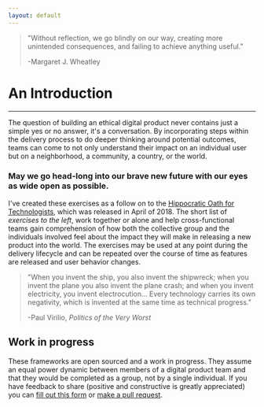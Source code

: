 ```yaml
---
layout: default
---
```


>
>"Without reflection, we go blindly on our way, creating more unintended consequences, and failing to achieve anything useful."
>
> -Margaret J. Wheatley



# An Introduction

* * *

The question of building an ethical digital product never contains just a simple yes or no answer, it's a conversation. By incorporating steps within the delivery process to do deeper thinking around potential outcomes, teams can come to not only understand their impact on an individual user but on a neighborhood, a community, a country, or the world.

### May we go head-long into our brave new future with our eyes as wide open as possible.

I've created these exercises as a follow on to the [Hippocratic Oath for Technologists](https://mkdale.github.io/techoath/), which was released in April of 2018. The short list of *exercises to the left*, work together or alone and help cross-functional teams gain comprehension of how both the collective group and the individuals involved feel about the impact they will make in releasing a new product into the world. The exercises may be used at any point during the delivery lifecycle and can be repeated over the course of time as features are released and user behavior changes.

>
>"When you invent the ship, you also invent the shipwreck; when you invent the plane you also invent the plane crash; and when you invent electricity, you invent electrocution... Every technology carries its own negativity, which is invented at the same time as technical progress."
>
> -Paul Virilio, _Politics of the Very Worst_


## Work in progress

These frameworks are open sourced and a work in progress. They assume an equal power dynamic between members of a digital product team and that they would be completed as a group, not by a single individual. If you have feedback to share (positive and constructive is greatly appreciated) you can [fill out this form](https://goo.gl/forms/1nywgV1Piv6uwO9L2) or [make a pull request](https://github.com/MKDale/ethics-frameworks).



